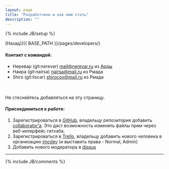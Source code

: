 ```yaml
---
layout: page
title: "Разработчики и как ими стать"
description: ""
---
```

{% include JB/setup %}

[Назад]({{ BASE_PATH }}/pages/developers/)

#### Контакт с командой:

- Неревар (git:nerevar) mail@nerevar.ru из [Арды](http://arda.pp.ru)
- Наира (git:nairsa) nairsa@mail.ru из Рмада
- Shirs (git:liscar) shirocov@mail.ru из Рмада

<br><br>
Не стесняйтесь добавляться на эту страницу.



#### Присоединиться к работе:

1. Зарегистрироваться в [GitHub](https://github.com/), владельцу репозитория добавить [collaborator'а](https://github.com/nerevar/jmc/settings/collaboration). Это даст возможность изменять файлы прям через веб-интерфейс гитхаба.
2. Зарегистрироваться в [Trello](https://trello.com/), владельцу добавить нового человека в организацию [jmcdev](https://trello.com/jmcdev) (и выставить права - Normal, Admin) 
3. Добавить нового модератора в [disqus](http://jmc-mud.disqus.com/admin/settings/moderation/) 

---

{% include JB/comments %}
